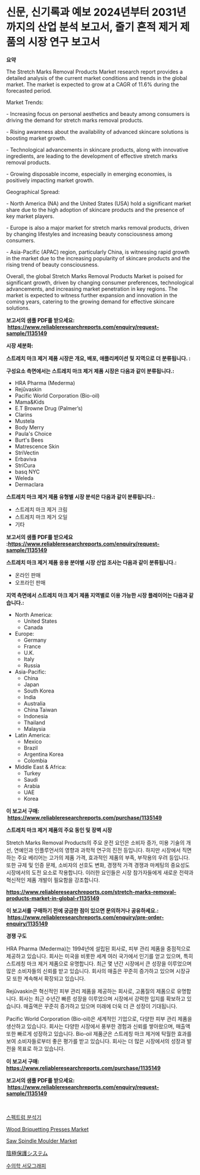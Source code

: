 <p><h1>신문, 신기록과 예보 2024년부터 2031년까지의 산업 분석 보고서, 줄기 흔적 제거 제품의 시장 연구 보고서</h1></p><p><strong>요약</strong></p>
<p><p>The Stretch Marks Removal Products Market research report provides a detailed analysis of the current market conditions and trends in the global market. The market is expected to grow at a CAGR of 11.6% during the forecasted period.</p><p>Market Trends:</p><p>- Increasing focus on personal aesthetics and beauty among consumers is driving the demand for stretch marks removal products.</p><p>- Rising awareness about the availability of advanced skincare solutions is boosting market growth.</p><p>- Technological advancements in skincare products, along with innovative ingredients, are leading to the development of effective stretch marks removal products.</p><p>- Growing disposable income, especially in emerging economies, is positively impacting market growth.</p><p>Geographical Spread:</p><p>- North America (NA) and the United States (USA) hold a significant market share due to the high adoption of skincare products and the presence of key market players.</p><p>- Europe is also a major market for stretch marks removal products, driven by changing lifestyles and increasing beauty consciousness among consumers.</p><p>- Asia-Pacific (APAC) region, particularly China, is witnessing rapid growth in the market due to the increasing popularity of skincare products and the rising trend of beauty consciousness.</p><p>Overall, the global Stretch Marks Removal Products Market is poised for significant growth, driven by changing consumer preferences, technological advancements, and increasing market penetration in key regions. The market is expected to witness further expansion and innovation in the coming years, catering to the growing demand for effective skincare solutions.</p></p>
<p><strong>보고서의 샘플 PDF를 받으세요: &nbsp;<a href="https://www.reliableresearchreports.com/enquiry/request-sample/1135149">https://www.reliableresearchreports.com/enquiry/request-sample/1135149</a></strong></p>
<p><strong>시장 세분화:</strong></p>
<p><strong> 스트레치 마크 제거 제품 시장은 개요, 배포, 애플리케이션 및 지역으로 더 분류됩니다. :</strong></p>
<p><strong>구성요소 측면에서는 스트레치 마크 제거 제품 시장은 다음과 같이 분류됩니다.:</strong></p>
<p><ul><li>HRA Pharma (Mederma)</li><li>Rejûvaskin</li><li>Pacific World Corporation (Bio-oil)</li><li>Mama&Kids</li><li>E.T Browne Drug (Palmer’s)</li><li>Clarins</li><li>Mustela</li><li>Body Merry</li><li>Paula's Choice</li><li>Burt's Bees</li><li>Matrescence Skin</li><li>StriVectin</li><li>Erbaviva</li><li>StriCura</li><li>basq NYC</li><li>Weleda</li><li>Dermaclara</li></ul></p>
<p><strong> 스트레치 마크 제거 제품 유형별 시장 분석은 다음과 같이 분류됩니다.:</strong></p>
<p><ul><li>스트레치 마크 제거 크림</li><li>스트레치 마크 제거 오일</li><li>기타</li></ul></p>
<p><strong>보고서의 샘플 PDF를 받으세요 :<a href="https://www.reliableresearchreports.com/enquiry/request-sample/1135149">https://www.reliableresearchreports.com/enquiry/request-sample/1135149</a></strong></p>
<p><strong> 스트레치 마크 제거 제품 응용 분야별 시장 산업 조사는 다음과 같이 분류됩니다.:</strong></p>
<p><ul><li>온라인 판매</li><li>오프라인 판매</li></ul></p>
<p><strong>지역 측면에서 스트레치 마크 제거 제품 지역별로 이용 가능한 시장 플레이어는 다음과 같습니다.:</strong></p>
<p><ul>
    <li>
        North America:
        <ul>
            <li>United States</li>
            <li>Canada</li>
        </ul>
    </li>
    <li>
        Europe:
        <ul>
            <li>Germany</li>
            <li>France</li>
            <li>U.K.</li>
            <li>Italy</li>
            <li>Russia</li>
        </ul>
    </li>
    <li>
        Asia-Pacific:
        <ul>
            <li>China</li>
            <li>Japan</li>
            <li>South Korea</li>
            <li>India</li>
            <li>Australia</li>
            <li>China Taiwan</li>
            <li>Indonesia</li>
            <li>Thailand</li>
            <li>Malaysia</li>
        </ul>
    </li>
    <li>
        Latin America:
        <ul>
            <li>Mexico</li>
            <li>Brazil</li>
            <li>Argentina Korea</li>
            <li>Colombia</li>
        </ul>
    </li>
    <li>
        Middle East & Africa:
        <ul>
            <li>Turkey</li>
            <li>Saudi</li>
            <li>Arabia</li>
            <li>UAE</li>
            <li>Korea</li>
        </ul>
    </li>
    </ul></p>
<p><strong>이 보고서 구매: &nbsp;<a href="https://www.reliableresearchreports.com/purchase/1135149">https://www.reliableresearchreports.com/purchase/1135149</a></strong></p>
<p><strong>스트레치 마크 제거 제품의 주요 동인 및 장벽 시장</strong></p>
<p><p>Stretch Marks Removal Products의 주요 운전 요인은 소비자 증가, 미용 기술의 개선, 연예인과 인플루언서의 영향과 과학적 연구의 진전 등입니다. 하지만 시장에서 직면하는 주요 베리어는 고가의 제품 가격, 효과적인 제품의 부족, 부작용의 우려 등입니다. 또한 규제 및 인증 문제, 소비자의 선호도 변화, 경쟁적 가격 경쟁과 마케팅의 중요성도 시장에서의 도전 요소로 작용합니다. 이러한 요인들은 시장 참가자들에게 새로운 전략과 혁신적인 제품 개발이 필요함을 강조합니다.</p></p>
<p><strong><a href="https://www.reliableresearchreports.com/stretch-marks-removal-products-market-in-global-r1135149">https://www.reliableresearchreports.com/stretch-marks-removal-products-market-in-global-r1135149</a></strong></p>
<p><strong>이 보고서를 구매하기 전에 궁금한 점이 있으면 문의하거나 공유하세요.: &nbsp;<a href="https://www.reliableresearchreports.com/enquiry/pre-order-enquiry/1135149">https://www.reliableresearchreports.com/enquiry/pre-order-enquiry/1135149</a></strong></p>
<p><strong>경쟁 구도</strong></p>
<p><p>HRA Pharma (Mederma)는 1994년에 설립된 회사로, 피부 관리 제품을 중점적으로 제공하고 있습니다. 회사는 미국을 비롯한 세계 여러 국가에서 인기를 얻고 있으며, 특히 스트레칭 마크 제거 제품으로 유명합니다. 최근 몇 년간 시장에서 큰 성장을 이루었으며 많은 소비자들의 신뢰를 받고 있습니다. 회사의 매출은 꾸준히 증가하고 있으며 시장규모 또한 계속해서 확장되고 있습니다.</p><p>Rejûvaskin은 혁신적인 피부 관리 제품을 제공하는 회사로, 고품질의 제품으로 유명합니다. 회사는 최근 수년간 빠른 성장을 이루었으며 시장에서 강력한 입지를 확보하고 있습니다. 매출액은 꾸준히 증가하고 있으며 미래에 더욱 더 큰 성장이 기대됩니다.</p><p>Pacific World Corporation (Bio-oil)은 세계적인 기업으로, 다양한 피부 관리 제품을 생산하고 있습니다. 회사는 다양한 시장에서 풍부한 경험과 신뢰를 쌓아왔으며, 매출액 또한 빠르게 성장하고 있습니다. Bio-oil 제품군은 스트레칭 마크 제거에 탁월한 효과를 보여 소비자들로부터 좋은 평가를 받고 있습니다. 회사는 더 많은 시장에서의 성장과 발전을 목표로 하고 있습니다.</p></p>
<p><strong>이 보고서 구매: &nbsp; <a href="https://www.reliableresearchreports.com/purchase/1135149">https://www.reliableresearchreports.com/purchase/1135149</a></strong></p>
<p><strong>보고서의 샘플 PDF를 받으세요: &nbsp;<a href="https://www.reliableresearchreports.com/enquiry/request-sample/1135149">https://www.reliableresearchreports.com/enquiry/request-sample/1135149</a></strong><strong></strong></p>
<p>&nbsp;</p>
<p><p><a href="https://medium.com/@jomosley1999/%EC%8A%A4%ED%8E%99%ED%8A%B8%EB%9F%BC-%EB%B6%84%EC%84%9D%EA%B8%B0-%EC%8B%9C%EC%9E%A5-%EC%8B%9C%EC%9E%A5-%EC%A0%90%EC%9C%A0%EC%9C%A8-%EC%8B%9C%EC%9E%A5-%EB%8F%99%ED%96%A5-%EB%B0%8F-%EB%AF%B8%EB%9E%98-%EC%84%B1%EC%9E%A5-%ED%83%90%EC%83%89-978f6c0cfb47">스펙트럼 분석기</a></p><p><a href="https://github.com/Glendatilghmankmgz0rbhwpy/Market-Research-Report-List-2/blob/main/wood-briquetting-presses-market.md">Wood Briquetting Presses Market</a></p><p><a href="https://github.com/dx0328/Market-Research-Report-List-2/blob/main/saw-spindle-moulder-market.md">Saw Spindle Moulder Market</a></p><p><a href="https://medium.com/@darieenson678546/%E3%82%AB%E3%82%BD%E3%83%BC%E3%83%89%E4%BF%9D%E8%AD%B7%E3%82%B7%E3%82%B9%E3%83%86%E3%83%A0%E5%B8%82%E5%A0%B4%E3%81%AE%E5%88%86%E6%9E%90-%E3%82%B0%E3%83%AD%E3%83%BC%E3%83%90%E3%83%AB%E7%94%A3%E6%A5%AD%E3%83%91%E3%83%BC%E3%82%B9%E3%83%9A%E3%82%AF%E3%83%86%E3%82%A3%E3%83%96%E3%81%8A%E3%82%88%E3%81%B3%E4%BA%88%E6%B8%AC-2024%E5%B9%B4%E3%81%8B%E3%82%892031%E5%B9%B4-7be22e8a2557">陰極保護システム</a></p><p><a href="https://medium.com/@wilsoniehn789562023/%EC%88%98%EC%9D%98%ED%95%99-%EC%97%B4%ED%99%94%EC%83%81-%EC%8B%9C%EC%9E%A5-%EC%9D%B8%EC%82%AC%EC%9D%B4%ED%8A%B8-%EC%8B%9C%EC%9E%A5-%EB%8F%99%ED%96%A5-%EC%84%B1%EC%9E%A5-2024%EB%85%84%EB%B6%80%ED%84%B0-2031%EB%85%84%EA%B9%8C%EC%A7%80-%EC%98%88%EC%B8%A1-2868d5315579">수의학 서모그래피</a></p></p>